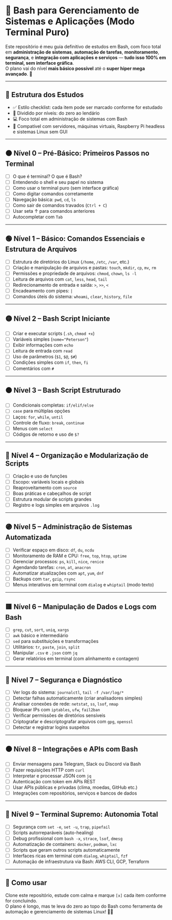 
# 🐧 Bash para Gerenciamento de Sistemas e Aplicações (Modo Terminal Puro)

Este repositório é meu guia definitivo de estudos em Bash, com foco total em **administração de sistemas**, **automação de tarefas**, **monitoramento**, **segurança**, e **integração com aplicações e serviços** — **tudo isso 100% em terminal, sem interface gráfica**.  
O plano vai do nível **mais básico possível** até o **super hiper mega avançado**. 🚀

---

## 📘 Estrutura dos Estudos

- ✅ Estilo checklist: cada item pode ser marcado conforme for estudado
- 🔁 Dividido por níveis: do zero ao lendário
- 💻 Foco total em administração de sistemas com Bash
- 🧱 Compatível com servidores, máquinas virtuais, Raspberry Pi headless e sistemas Linux sem GUI

---

## 🟤 Nível 0 – Pré-Básico: Primeiros Passos no Terminal

- [ ] O que é terminal? O que é Bash?
- [ ] Entendendo o shell e seu papel no sistema
- [ ] Como usar o terminal puro (sem interface gráfica)
- [ ] Como digitar comandos corretamente
- [ ] Navegação básica: `pwd`, `cd`, `ls`
- [ ] Como sair de comandos travados (`Ctrl + C`)
- [ ] Usar seta ↑ para comandos anteriores
- [ ] Autocompletar com `Tab`

---

## 🟢 Nível 1 – Básico: Comandos Essenciais e Estrutura de Arquivos

- [ ] Estrutura de diretórios do Linux (`/home`, `/etc`, `/var`, etc.)
- [ ] Criação e manipulação de arquivos e pastas: `touch`, `mkdir`, `cp`, `mv`, `rm`
- [ ] Permissões e propriedade de arquivos: `chmod`, `chown`, `ls -l`
- [ ] Leitura de arquivos com `cat`, `less`, `head`, `tail`
- [ ] Redirecionamento de entrada e saída: `>`, `>>`, `<`
- [ ] Encadeamento com pipes: `|`
- [ ] Comandos úteis do sistema: `whoami`, `clear`, `history`, `file`

---

## 🟡 Nível 2 – Bash Script Iniciante

- [ ] Criar e executar scripts (`.sh`, `chmod +x`)
- [ ] Variáveis simples (`nome="Peterson"`)
- [ ] Exibir informações com `echo`
- [ ] Leitura de entrada com `read`
- [ ] Uso de parâmetros (`$1`, `$@`, `$#`)
- [ ] Condições simples com `if`, `then`, `fi`
- [ ] Comentários com `#`

---

## 🟠 Nível 3 – Bash Script Estruturado

- [ ] Condicionais completas: `if/elif/else`
- [ ] `case` para múltiplas opções
- [ ] Laços: `for`, `while`, `until`
- [ ] Controle de fluxo: `break`, `continue`
- [ ] Menus com `select`
- [ ] Códigos de retorno e uso de `$?`

---

## 🔵 Nível 4 – Organização e Modularização de Scripts

- [ ] Criação e uso de funções
- [ ] Escopo: variáveis locais e globais
- [ ] Reaproveitamento com `source`
- [ ] Boas práticas e cabeçalhos de script
- [ ] Estrutura modular de scripts grandes
- [ ] Registro e logs simples em arquivos `.log`

---

## 🟣 Nível 5 – Administração de Sistemas Automatizada

- [ ] Verificar espaço em disco: `df`, `du`, `ncdu`
- [ ] Monitoramento de RAM e CPU: `free`, `top`, `htop`, `uptime`
- [ ] Gerenciar processos: `ps`, `kill`, `nice`, `renice`
- [ ] Agendando tarefas: `cron`, `at`, `anacron`
- [ ] Automatizar atualizações com `apt`, `yum`, `dnf`
- [ ] Backups com `tar`, `gzip`, `rsync`
- [ ] Menus interativos em terminal com `dialog` e `whiptail` (modo texto)

---

## 🟥 Nível 6 – Manipulação de Dados e Logs com Bash

- [ ] `grep`, `cut`, `sort`, `uniq`, `xargs`
- [ ] `awk` básico e intermediário
- [ ] `sed` para substituições e transformações
- [ ] Utilitários: `tr`, `paste`, `join`, `split`
- [ ] Manipular `.csv` e `.json` com `jq`
- [ ] Gerar relatórios em terminal (com alinhamento e contagem)

---

## 🔶 Nível 7 – Segurança e Diagnóstico

- [ ] Ver logs do sistema: `journalctl`, `tail -f /var/log/*`
- [ ] Detectar falhas automaticamente (criar analisadores simples)
- [ ] Analisar conexões de rede: `netstat`, `ss`, `lsof`, `nmap`
- [ ] Bloquear IPs com `iptables`, `ufw`, `fail2ban`
- [ ] Verificar permissões de diretórios sensíveis
- [ ] Criptografar e descriptografar arquivos com `gpg`, `openssl`
- [ ] Detectar e registrar logins suspeitos

---

## ⚫ Nível 8 – Integrações e APIs com Bash

- [ ] Enviar mensagens para Telegram, Slack ou Discord via Bash
- [ ] Fazer requisições HTTP com `curl`
- [ ] Interpretar e processar JSON com `jq`
- [ ] Autenticação com token em APIs REST
- [ ] Usar APIs públicas e privadas (clima, moedas, GitHub etc.)
- [ ] Integrações com repositórios, serviços e bancos de dados

---

## 👑 Nível 9 – Terminal Supremo: Autonomia Total

- [ ] Segurança com `set -e`, `set -u`, `trap`, `pipefail`
- [ ] Scripts autorreparáveis (auto-healing)
- [ ] Debug profissional com `bash -x`, `strace`, `lsof`, `dmesg`
- [ ] Automatização de containers: `docker`, `podman`, `lxc`
- [ ] Scripts que geram outros scripts automaticamente
- [ ] Interfaces ricas em terminal com `dialog`, `whiptail`, `fzf`
- [ ] Automação de infraestrutura via Bash: AWS CLI, GCP, Terraform

---

## 📌 Como usar

Clone este repositório, estude com calma e marque `[x]` cada item conforme for concluindo.  
O plano é longo, mas te leva do zero ao topo do Bash como ferramenta de automação e gerenciamento de sistemas Linux! 💪🐧
